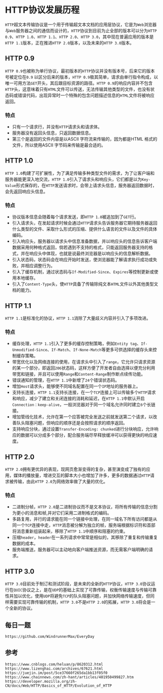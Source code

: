 # HTTP协议发展历程
`HTTP`超文本传输协议是一个用于传输超文本文档的应用层协议，它是为`Web`浏览器与`Web`服务器之间的通信而设计的，`HTTP`协议到目前为止全部的版本可以分为`HTTP 0.9`、`HTTP 1.0`、`HTTP 1.1`、`HTTP 2.0`、`HTTP 3.0`，其中现在普遍应用的版本是`HTTP 1.1`版本，正在推进`HTTP 2.0`版本，以及未来的`HTTP 3.0`版本。

## HTTP 0.9
`HTTP 0.9`也被称为单行协议，最初版本的`HTTP`协议并没有版本号，后来它的版本号被定位在`0.9` 以区分后来的版本，`HTTP 0.9`极其简单，请求由单行指令构成，以唯一可用方法`GET`开头，其后跟目标资源的路径。`HTTP 0.9`的响应内容并不包含`HTTP`头，这意味着只有`HTML`文件可以传送，无法传输其他类型的文件，也没有状态码或错误代码，出现异常时一个特殊的包含问题描述信息的`HTML`文件将被响应返回。

### 特点
* 只有一个请求行，并没有`HTTP`请求头和请求体。
* 服务器没有返回头信息，只返回数据信息。
* 第三个是返回的文件内容是以ASCII 字符流来传输的，因为都是HTML 格式的文件，所以使用ASCII 字节码来传输是最合适的。

## HTTP 1.0
`HTTP 1.0`构建了可扩展性，为了满足传输多种类型文件的需求，为了让客户端和服务器能更深入地交流，`HTTP 1.0`引入了请求头和响应头，它们都是以为`Key-Value`形式保存的，在`HTTP`发送请求时，会带上请求头信息，服务器返回数据时，会先返回响应头信息。

### 特点
* 协议版本信息会随着每个请求发送，即`HTTP 1.0`被追加到了`GET`行。
* 引入请求头，在发起请求时候会通过`HTTP`请求头告诉服务器它期待服务器返回什么类型的文件、采取什么形式的压缩、提供什么语言的文件以及文件的具体编码。
* 引入响应头，服务器以请求头中信息准备数据，并以响应头的信息告诉客户端数据采用何种格式返回，倘若遇到不支持的格式，只能返回服务器支持的格式，并在响应头中体现，也就是说最终浏览器是以响应头的信息解析数据。
* 引入状态码，状态码会在响应开始时发送，使浏览器能了解请求执行成功或失败，并相应调整行为。
* 引入了缓存机制，通过状态码与`If-Modified-Since`、`Expires`等控制更新或使用本地缓存。
* 引入了`Content-Type`头，使`HTTP`具备了传输除纯文本`HTML`文件以外其他类型文档的能力。

## HTTP 1.1
`HTTP 1.1`是标准化的协议，`HTTP 1.1`消除了大量歧义内容并引入了多项改进。

### 特点
* 缓存处理，`HTTP 1.1`引入了更多的缓存控制策略，例如`Entity tag`、`If-Unmodified-Since`、`If-Match`、`If-None-Match`等更多可供选择的缓存头来控制缓存策略。
* 带宽优化以及网络连接的使用，在请求头中引入了`range`，它允许只请求资源的某一个部分，即返回`206`状态码，这样方便了开发者自由选择以便充分利用带宽和链接，并且可以使用`Range`和`Content-Range`制作断点续传功能。
* 错误通知的管理，在`HTTP 1.1`中新增了`24`个错误状态码。
* 增加`Host`请求头，能够使不同域名配置在同一个`IP`地址的服务器上。
* 支持长连接，`HTTP 1.1`支持长连接，在一个`TCP`连接上可以传输多个`HTTP`请求和响应，减少了建立和关闭连接的消耗和延迟，在`HTTP 1.1`中默认开启`Connection：keep-alive`，一般浏览器对于同一个域名允许同时建立`6`个长链接。
* 增加管线化技术，允许在第一个应答被完全发送之前就发送第二个请求，以改善队头阻塞问题，但响应的顺序还是会按照请求的顺序返回。
* 支持响应分块，通过设置`Transfer-Encoding: chunked`进行分块响应，允许响应的数据可以分成多个部分，配合服务端尽早释放缓冲可以获得更快的响应速度。

## HTTP 2.0
`HTTP 2.0`拥有更优异的表现，现网页愈渐变得的复杂，甚至演变成了独有的应用，媒体的播放量，增进交互的脚本大小也增加了许多，更多的数据通过`HTTP`请求被传输，由此`HTTP 2.0`为网络效率做了大量的优化。

### 特点
* 二进制分帧，`HTTP 2.0`是二进制协议而不是文本协议，将所有传输的信息分割为更小的消息和帧,并对它们采用二进制格式的编码。
* 多路复用，并行的请求能在同一个链接中处理，在同一域名下所有访问都是从同一个`TCP`连接中走，`HTTP`消息被分解为独立的帧，服务端根据标识符和首部将消息重新组装起来，移除了`HTTP 1.1`中顺序和阻塞的约束。
* 压缩`header`，`header`在一系列请求中常常是相似的，其移除了重复和传输重复数据的成本。
* 服务端推送，服务器可以主动地向客户端推送资源，而无需客户端明确的请求。

## HTTP 3.0
`HTTP 3.0`目前处于制订和测试阶段，是未来的全新的`HTTP`协议，`HTTP 3.0`协议运行在`QUIC`协议之上，是在`UDP`的基础上实现了可靠传输，权衡传输速度与传输可靠性并加以优化，使用`UDP`将避免`TCP`的队头阻塞问题，并加快网络传输速度，但同样需要实现可靠传输的机制，`HTTP 3.0`不是`HTTP 2.0`的拓展，`HTTP 3.0`将会是一个全新的协议。

## 每日一题
```
https://github.com/WindrunnerMax/EveryDay
```

## 参考
```
https://www.cnblogs.com/heluan/p/8620312.html
https://www.lizenghai.com/archives/67621.html
https://juejin.im/post/5ce37660f265da1bb13f05f0
https://www.chainnews.com/zh-hant/articles/401950499827.htm
https://developer.mozilla.org/zh-CN/docs/Web/HTTP/Basics_of_HTTP/Evolution_of_HTTP
```
